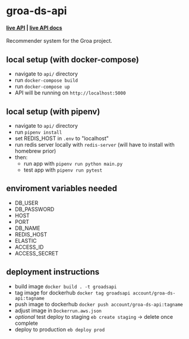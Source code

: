 # groa-ds-api

#### [live API](https://ds.groa.us) | [live API docs](https://ds.groa.us/docs)

Recommender system for the Groa project. 

## local setup (with docker-compose)

- navigate to `api/` directory
- run `docker-compose build`
- run `docker-compose up`
- API will be running on `http://localhost:5000`

## local setup (with pipenv)

- navigate to `api/` directory
- run `pipenv install`
- set REDIS_HOST in `.env` to "localhost"
- run redis server locally with `redis-server` (will have to install with homebrew prior)
- then: 
    - run app with `pipenv run python main.py`
    - test app with `pipenv run pytest`

## enviroment variables needed

- DB_USER
- DB_PASSWORD
- HOST
- PORT
- DB_NAME
- REDIS_HOST
- ELASTIC
- ACCESS_ID
- ACCESS_SECRET

## deployment instructions

- build image `docker build . -t groadsapi`
- tag image for dockerhub `docker tag groadsapi account/groa-ds-api:tagname`
- push image to dockerhub `docker push account/groa-ds-api:tagname`
- adjust image in `Dockerrun.aws.json`
- *optional* test deploy to staging `eb create staging` -> delete once complete
- deploy to production `eb deploy prod`
